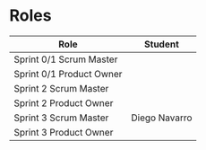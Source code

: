 # Roles

| Role                     | Student |
| ------------------------ | ------- |
| Sprint 0/1 Scrum Master  |         |
| Sprint 0/1 Product Owner |         |
| Sprint 2 Scrum Master    |         |
| Sprint 2 Product Owner   |         |
| Sprint 3 Scrum Master    |    Diego Navarro     |
| Sprint 3 Product Owner   |         |

